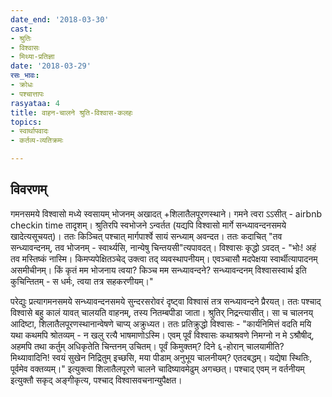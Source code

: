 ```yaml
---
date_end: '2018-03-30'
cast:
- श्रुतिः
- विश्वासः
- मिथ्या-प्रतिज्ञा
date: '2018-03-29'
रसः_भावः:
- क्रोधः
- पश्चात्तापः
rasyataa: 4
title: वाहन-चालने श्रुति-विश्वास-कलहः
topics:
- स्वार्थापवादः
- कर्तव्य-व्यतिक्रमः

---
```


## विवरणम्
गमनसमये विश्वासो मध्ये स्वसायम् भोजनम् अखादत् +शिलातैलपूरणस्थाने। गमने त्वरा ऽऽसीत् - airbnb checkin time तादृशम्। श्रुतिरपि स्वभोजने ऽन्वर्तत (यद्यपि विश्वासो मार्गे सन्ध्यावन्दनसमये खादेत्यसूचयत्)। ततः किञ्चित् पश्चात् मार्गपार्श्वे सायं सन्ध्याम् अवन्दत। ततः कदाचित् "तव सन्ध्यावन्दनम्, तव भोजनम् - स्वार्थ्यसि, नान्येषु चिन्तयसी"त्यपावदत्। विश्वासः कृद्धो ऽवदत् - "भोः! अहं तव मस्तिष्कं नास्मि। किमप्यपेक्षितञ्चेद् उक्त्वा तद् व्यवस्थापनीयम्। एवञ्चासौ मदपेक्षया स्वार्थीत्यापादनम् असमीचीनम्। किं कृतं मम भोजनाय त्वया? किञ्च मम सन्ध्यावन्दने? सन्ध्यावन्दनम् विश्वासस्वार्थ इति कुचिन्तितम् -  स धर्मः, त्वया तत्र सहकरणीयम्।"

परेद्युः प्रत्यागमनसमये सन्ध्यावन्दनसमये सुन्दरसरोवरं दृष्ट्वा विश्वासं तत्र सन्ध्यावन्दने प्रैरयत्। ततः पश्चाद् विश्वासे बहु कालं यावत् चालयति वाहनम्, तस्य नितम्बपीडा जाता। श्रुतिर् निद्रन्त्यासीत्। सा च चालनय् आदिष्टा, शिलातैलपूरणस्थानान्वेषणे चाप्य् अक्रुध्यत। ततः प्रतिक्रुद्धो विश्वासः - "कार्यनिमित्तं वदति मयि यथा कथमपि श्रोतव्यम् - न खलु रत्यै भाषमाणोऽस्मि। एवम् पूर्वं विश्वासः‌ कथाश्रवणे निमग्नो न मे ऽश्रौषीद्, अहमपि तथा कर्तुम् अधिकृतेति चिन्तनम् उचितम्।
 पूर्वं किमुक्तम्? दिने ६-होरान् चालयामीति? मिथ्यावादिनि! स्वयं सुखेन निद्रितुम् इच्छसि, मया पीडाम् अनुभूय चालनीयम्? एतदबद्धम्। यद्येषा स्थितिः, पूर्वमेव वक्तव्यम्।" इत्युक्त्वा शिलातैलपूरणे चालने चादिष्यावमेढुम् अगच्छत्। पश्चाद् एवम् न वर्तनीयम् इत्युक्तौ सकृद् अङ्गीकृत्य, पश्चाद् विश्वासवचनान्युपैक्षत।



